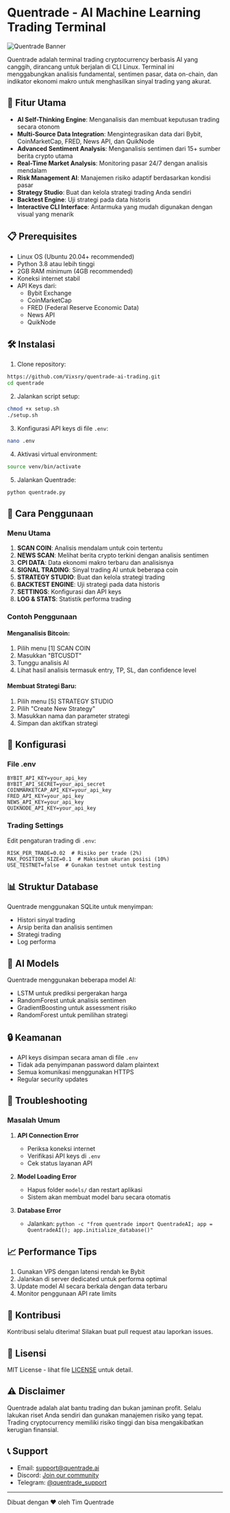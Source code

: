 # Quentrade - AI Machine Learning Trading Terminal

![Quentrade Banner](https://via.placeholder.com/800x200?text=Quentrade+AI+Trading+Terminal)

Quentrade adalah terminal trading cryptocurrency berbasis AI yang canggih, dirancang untuk berjalan di CLI Linux. Terminal ini menggabungkan analisis fundamental, sentimen pasar, data on-chain, dan indikator ekonomi makro untuk menghasilkan sinyal trading yang akurat.

## 🚀 Fitur Utama

- **AI Self-Thinking Engine**: Menganalisis dan membuat keputusan trading secara otonom
- **Multi-Source Data Integration**: Mengintegrasikan data dari Bybit, CoinMarketCap, FRED, News API, dan QuikNode
- **Advanced Sentiment Analysis**: Menganalisis sentimen dari 15+ sumber berita crypto utama
- **Real-Time Market Analysis**: Monitoring pasar 24/7 dengan analisis mendalam
- **Risk Management AI**: Manajemen risiko adaptif berdasarkan kondisi pasar
- **Strategy Studio**: Buat dan kelola strategi trading Anda sendiri
- **Backtest Engine**: Uji strategi pada data historis
- **Interactive CLI Interface**: Antarmuka yang mudah digunakan dengan visual yang menarik

## 📋 Prerequisites

- Linux OS (Ubuntu 20.04+ recommended)
- Python 3.8 atau lebih tinggi
- 2GB RAM minimum (4GB recommended)
- Koneksi internet stabil
- API Keys dari:
  - Bybit Exchange
  - CoinMarketCap
  - FRED (Federal Reserve Economic Data)
  - News API
  - QuikNode

## 🛠️ Instalasi

1. Clone repository:
```bash
https://github.com/Vixsry/quentrade-ai-trading.git
cd quentrade
```

2. Jalankan script setup:
```bash
chmod +x setup.sh
./setup.sh
```

3. Konfigurasi API keys di file `.env`:
```bash
nano .env
```

4. Aktivasi virtual environment:
```bash
source venv/bin/activate
```

5. Jalankan Quentrade:
```bash
python quentrade.py
```

## 📖 Cara Penggunaan

### Menu Utama

1. **SCAN COIN**: Analisis mendalam untuk coin tertentu
2. **NEWS SCAN**: Melihat berita crypto terkini dengan analisis sentimen
3. **CPI DATA**: Data ekonomi makro terbaru dan analisisnya
4. **SIGNAL TRADING**: Sinyal trading AI untuk beberapa coin
5. **STRATEGY STUDIO**: Buat dan kelola strategi trading
6. **BACKTEST ENGINE**: Uji strategi pada data historis
7. **SETTINGS**: Konfigurasi dan API keys
8. **LOG & STATS**: Statistik performa trading

### Contoh Penggunaan

#### Menganalisis Bitcoin:
1. Pilih menu [1] SCAN COIN
2. Masukkan "BTCUSDT"
3. Tunggu analisis AI
4. Lihat hasil analisis termasuk entry, TP, SL, dan confidence level

#### Membuat Strategi Baru:
1. Pilih menu [5] STRATEGY STUDIO
2. Pilih "Create New Strategy"
3. Masukkan nama dan parameter strategi
4. Simpan dan aktifkan strategi

## 🔧 Konfigurasi

### File .env
```env
BYBIT_API_KEY=your_api_key
BYBIT_API_SECRET=your_api_secret
COINMARKETCAP_API_KEY=your_api_key
FRED_API_KEY=your_api_key
NEWS_API_KEY=your_api_key
QUIKNODE_API_KEY=your_api_key
```

### Trading Settings
Edit pengaturan trading di `.env`:
```env
RISK_PER_TRADE=0.02  # Risiko per trade (2%)
MAX_POSITION_SIZE=0.1  # Maksimum ukuran posisi (10%)
USE_TESTNET=false  # Gunakan testnet untuk testing
```

## 📊 Struktur Database

Quentrade menggunakan SQLite untuk menyimpan:
- Histori sinyal trading
- Arsip berita dan analisis sentimen
- Strategi trading
- Log performa

## 🧠 AI Models

Quentrade menggunakan beberapa model AI:
- LSTM untuk prediksi pergerakan harga
- RandomForest untuk analisis sentimen
- GradientBoosting untuk assessment risiko
- RandomForest untuk pemilihan strategi

## 🔒 Keamanan

- API keys disimpan secara aman di file `.env`
- Tidak ada penyimpanan password dalam plaintext
- Semua komunikasi menggunakan HTTPS
- Regular security updates

## 🐛 Troubleshooting

### Masalah Umum

1. **API Connection Error**
   - Periksa koneksi internet
   - Verifikasi API keys di `.env`
   - Cek status layanan API

2. **Model Loading Error**
   - Hapus folder `models/` dan restart aplikasi
   - Sistem akan membuat model baru secara otomatis

3. **Database Error**
   - Jalankan: `python -c "from quentrade import QuentradeAI; app = QuentradeAI(); app.initialize_database()"`

## 📈 Performance Tips

1. Gunakan VPS dengan latensi rendah ke Bybit
2. Jalankan di server dedicated untuk performa optimal
3. Update model AI secara berkala dengan data terbaru
4. Monitor penggunaan API rate limits

## 🤝 Kontribusi

Kontribusi selalu diterima! Silakan buat pull request atau laporkan issues.

## 📄 Lisensi

MIT License - lihat file [LICENSE](LICENSE) untuk detail.

## ⚠️ Disclaimer

Quentrade adalah alat bantu trading dan bukan jaminan profit. Selalu lakukan riset Anda sendiri dan gunakan manajemen risiko yang tepat. Trading cryptocurrency memiliki risiko tinggi dan bisa mengakibatkan kerugian finansial.

## 📞 Support

- Email: support@quentrade.ai
- Discord: [Join our community](https://discord.gg/quentrade)
- Telegram: [@quentrade_support](https://t.me/quentrade_support)

---

Dibuat dengan ❤️ oleh Tim Quentrade